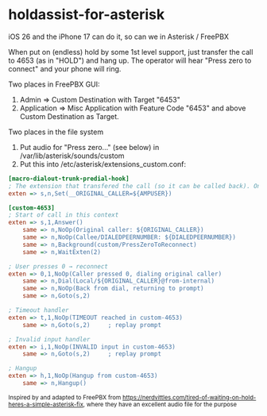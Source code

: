 # holdassist-for-asterisk
iOS 26 and the iPhone 17 can do it, so can we in Asterisk / FreePBX

When put on (endless) hold by some 1st level support, just transfer the call to 4653 (as in "HOLD") and hang up. The operator will hear "Press zero to connect" and your phone will ring.

Two places in FreePBX GUI:
1. Admin => Custom Destination with Target "6453"
2. Application => Misc Application with Feature Code "6453" and above Custom Destination as Target.

Two places in the file system
1. Put audio for "Press zero..." (see below) in /var/lib/asterisk/sounds/custom
2. Put this into /etc/asterisk/extensions_custom.conf:

```ini
[macro-dialout-trunk-predial-hook]
; The extension that transfered the call (so it can be called back). Only available before dialing, so it must be put in a global variable
exten => s,n,Set(__ORIGINAL_CALLER=${AMPUSER})

[custom-4653]
; Start of call in this context
exten => s,1,Answer()
    same => n,NoOp(Original caller: ${ORIGINAL_CALLER})
    same => n,NoOp(Callee/DIALEDPEERNUMBER: ${DIALEDPEERNUMBER})
    same => n,Background(custom/PressZeroToReconnect)
    same => n,WaitExten(2)

; User presses 0 → reconnect
exten => 0,1,NoOp(Caller pressed 0, dialing original caller)
    same => n,Dial(Local/${ORIGINAL_CALLER}@from-internal)
    same => n,NoOp(Back from dial, returning to prompt)
    same => n,Goto(s,2)

; Timeout handler
exten => t,1,NoOp(TIMEOUT reached in custom-4653)
    same => n,Goto(s,2)     ; replay prompt

; Invalid input handler
exten => i,1,NoOp(INVALID input in custom-4653)
    same => n,Goto(s,2)     ; replay prompt

; Hangup
exten => h,1,NoOp(Hangup from custom-4653)
    same => n,Hangup()
```
<sub>Inspired by and adapted to FreePBX from https://nerdvittles.com/tired-of-waiting-on-hold-heres-a-simple-asterisk-fix, where they have an excellent audio file for the purpose</sub>
